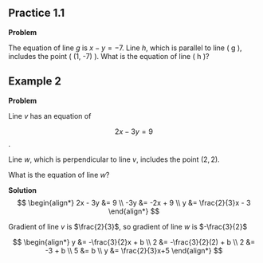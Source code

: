 ## Practice 1.1

**Problem**

The equation of line $g$ is $x - y = -7$. Line $h$, which is parallel to line \( g \), includes the point \( (1, -7) \). What is the equation of line \( h \)?


## Example 2

**Problem**

Line $v$ has an equation of 

$$2x - 3y = 9$$. 

Line $w$, which is perpendicular to line $v$, includes the point $(2, 2)$. 

What is the equation of line $w$?

**Solution**
$$
\begin{align*}
2x - 3y &= 9 \\
-3y &= -2x + 9 \\
y &= \frac{2}{3}x - 3
\end{align*}
$$

Gradient of line $v$ is $\frac{2}{3}$, so gradient of line $w$ is $-\frac{3}{2}$

$$
\begin{align*}
y &= -\frac{3}{2}x + b \\
2 &= -\frac{3}{2}(2) + b \\
2 &= -3 + b \\
5 &= b \\
y &= \frac{2}{3}x+5
\end{align*}
$$
<!--stackedit_data:
eyJoaXN0b3J5IjpbMjk1MTczMjk3LC0xMTYxMDA2MTYzLC0yMD
g4NzQ2NjEyLDczMDk5ODExNl19
-->